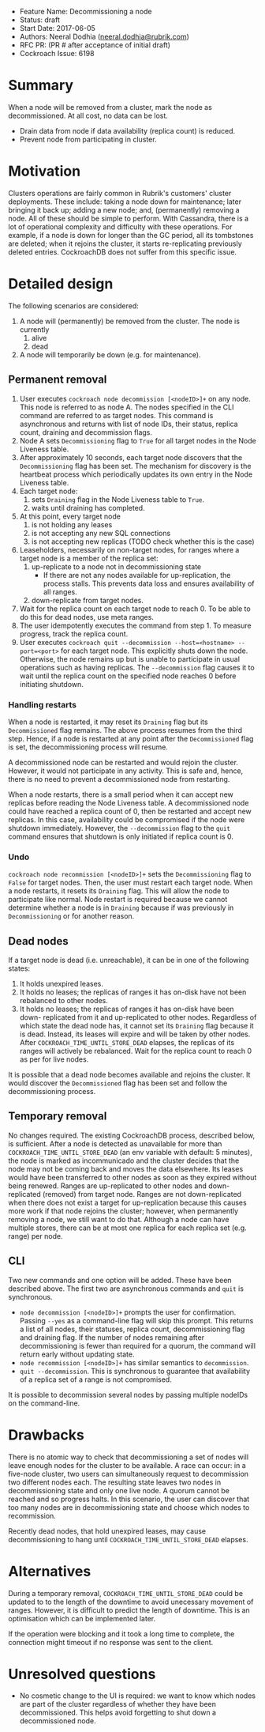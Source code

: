 - Feature Name: Decommissioning a node
- Status: draft
- Start Date: 2017-06-05
- Authors: Neeral Dodhia (neeral.dodhia@rubrik.com)
- RFC PR: (PR # after acceptance of initial draft)
- Cockroach Issue: 6198

# Summary
When a node will be removed from a cluster, mark the node as decommissioned. At
all cost, no data can be lost.
- Drain data from node if data availability (replica count) is reduced.
- Prevent node from participating in cluster.

# Motivation
Clusters operations are fairly common in Rubrik's customers' cluster
deployments. These include: taking a node down for maintenance; later bringing
it back up; adding a new node; and, (permanently) removing a node. All of these
should be simple to perform.
With Cassandra, there is a lot of operational complexity and difficulty with
these operations. For example, if a node is down for longer than the GC period,
all its tombstones are deleted; when it rejoins the cluster, it starts
re-replicating previously deleted entries. CockroachDB does not suffer from this
specific issue.

# Detailed design
The following scenarios are considered:
1. A node will (permanently) be removed from the cluster. The node is currently
   1. alive
   1. dead
1. A node will temporarily be down (e.g. for maintenance). 

## Permanent removal

1. User executes `cockroach node decommission [<nodeID>]+` on any node. This
   node is referred to as node A. The nodes specified in the CLI command are
   referred to as target nodes. This command is asynchronous and returns with
   list of node IDs, their status, replica count, draining and decommission
   flags.
1. Node A sets `Decommissioning` flag to `True` for all target nodes in the Node
   Liveness table.
1. After approximately 10 seconds, each target node discovers that the
   `Decommissioning` flag has been set. The mechanism for discovery is the
   heartbeat process which periodically updates its own entry in the Node
   Liveness table.
1. Each target node:
   1. sets `Draining` flag in the Node Liveness table to `True`.
   1. waits until draining has completed.
1. At this point, every target node
   1. is not holding any leases
   1. is not accepting any new SQL connections
   1. is not accepting new replicas (TODO check whether this is the case)
1. Leaseholders, necessarily on non-target nodes, for ranges where a target node
   is a member of the replica set:
   1. up-replicate to a node not in decommissioning state
      - If there are not any nodes available for up-replication, the process
        stalls. This prevents data loss and ensures availability of all ranges.
   1. down-replicate from target nodes.
1. Wait for the replica count on each target node to reach 0. To be able to do
   this for dead nodes, use meta ranges.
1. The user idempotently executes the command from step 1. To measure
   progress, track the replica count.
1. User executes `cockroach quit --decommission --host=<hostname> --port=<port>`
   for each target node. This explicitly shuts down the node. Otherwise, the
   node remains up but is unable to participate in usual operations such as
   having replicas. The `--decommission` flag causes it to wait until the
   replica count on the specified node reaches 0 before initiating shutdown.

### Handling restarts
When a node is restarted, it may reset its `Draining` flag but its
`Decommissioned` flag remains. The above process resumes from the third step.
Hence, if a node is restarted at any point after the `Decommissioned` flag is
set, the decommissioning process will resume.

A decommissioned node can be restarted and would rejoin the cluster. However,
it would not participate in any activity. This is safe and, hence, there is no
need to prevent a decommissioned node from restarting.

When a node restarts, there is a small period when it can accept new replicas
before reading the Node Liveness table. A decommissioned node could have
reached a replica count of 0, then be restarted and accept new replicas. In this
case, availability could be compromised if the node were shutdown immediately.
However, the `--decommission` flag to the `quit` command ensures that shutdown
is only initiated if replica count is 0.

### Undo
`cockroach node recommission [<nodeID>]+` sets the `Decommissioning` flag to 
`False` for target nodes. Then, the user must restart each target node. When a
node restarts, it resets its `Draining` flag. This will allow the node to
participate like normal.
Node restart is required because we cannot determine whether a node is in
`Draining` because if was previously in `Decommissioning` or for another reason.

## Dead nodes
If a target node is dead (i.e. unreachable), it can be in one of the following
states:
1. It holds unexpired leases.
1. It holds no leases; the replicas of ranges it has on-disk have not been
   rebalanced to other nodes.
1. It holds no leases; the replicas of ranges it has on-disk have been down-
   replicated from it and up-replicated to other nodes.
Regardless of which state the dead node has, it cannot set its `Draining` flag
because it is dead. Instead, its leases will expire and will be taken by other
nodes. After `COCKROACH_TIME_UNTIL_STORE_DEAD` elapses, the replicas of its
ranges will actively be rebalanced. Wait for the replica count to reach 0 as per
for live nodes.

It is possible that a dead node becomes available and rejoins the cluster. It
would discover the `Decommissioned` flag has been set and follow the
decommissioning process.

## Temporary removal
No changes required. The existing CockroachDB process, described below, is
sufficient.
After a node is detected as unavailable for more than
`COCKROACH_TIME_UNTIL_STORE_DEAD` (an env variable with default: 5 minutes), the
node is marked as incommunicado and the cluster decides that the node may not be
coming back and moves the data elsewhere. Its leases would have been transferred
to other nodes as soon as they expired without being renewed. Ranges are
up-replicated to other nodes and down-replicated (removed) from target node.
Ranges are not down-replicated when there does not exist a target for
up-replication because this causes more work if that node rejoins the cluster;
however, when permanently removing a node, we still want to do that. Although a
node can have multiple stores, there can be at most one replica for each replica
set (e.g. range) per node.

## CLI
Two new commands and one option will be added. These have been described above.
The first two are asynchronous commands and `quit` is synchronous.
- `node decommission [<nodeID>]+` prompts the user for confirmation. Passing
   `--yes` as a command-line flag will skip this prompt. This returns a list of
  all nodes, their statuses, replica count, decommissioning flag and draining
  flag. If the number of nodes remaining after decommissioning is fewer than
  required for a quorum, the command will return early without updating state.
- `node recommission [<nodeID>]+` has similar semantics to `decommission`.
- `quit --decommission`. This is synchronous to guarantee that availability of
  a replica set of a range is not compromised.

It is possible to decommission several nodes by passing multiple nodeIDs on the
command-line.

# Drawbacks

There is no atomic way to check that decommissioning a set of nodes will leave
enough nodes for the cluster to be available. A race can occur: in a five-node
cluster, two users can simultaneously request to decommission two different
nodes each. The resulting state leaves two nodes in decommissioning state and
only one live node. A quorum cannot be reached and so progress halts. In this
scenario, the user can discover that too many nodes are in decommissioning state
and choose which nodes to recommission.

Recently dead nodes, that hold unexpired leases, may cause decommissioning to hang until `COCKROACH_TIME_UNTIL_STORE_DEAD` elapses.

# Alternatives
During a temporary removal, `COCKROACH_TIME_UNTIL_STORE_DEAD` could be updated
to to the length of the downtime to avoid unecessary movement of ranges.
However, it is difficult to predict the length of downtime. This is an
optimisation which can be implemented later.
 
If the operation were blocking and it took a long time to complete, the
connection might timeout if no response was sent to the client.

# Unresolved questions
- No cosmetic change to the UI is required: we want to know which nodes are part
  of the cluster regardless of whether they have been decommissioned. This helps
  avoid forgetting to shut down a decommissioned node.

